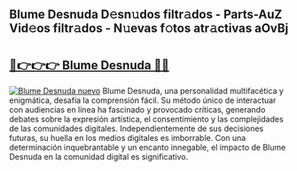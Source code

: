 ## Blume Desnuda D𝚎sn𝚞dos filtr𝚊dos - Parts-AuZ Vid𝚎os filtr𝚊dos - N𝚞evas f𝚘tos atr𝚊ctivas aOvBj

# <h2><a href="http://mb5i51.tromn.icu/?c=Blume+Desnuda">🔗👉👉👉 Blume Desnuda 🔗🔗</a></h2>

[![Blume Desnuda nuevo](https://i.imgur.com/pEAQMta.gif)](http://mb5i51.tromn.icu/?c=Blume+Desnuda)
Blume Desnuda, una personalidad multifacética y enigmática, desafía la comprensión fácil. Su método único de interactuar con audiencias en línea ha fascinado y provocado críticas, generando debates sobre la expresión artística, el consentimiento y las complejidades de las comunidades digitales. Independientemente de sus decisiones futuras, su huella en los medios digitales es imborrable. Con una determinación inquebrantable y un encanto innegable, el impacto de Blume Desnuda en la comunidad digital es significativo.
